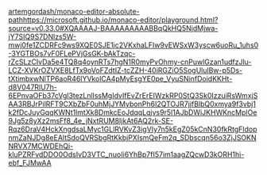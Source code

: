 [artemgordash/monaco-editor-absolute-path](https://microsoft.github.io/monaco-editor/playground.html?source=v0.33.0#XQAAAAJ-BAAAAAAAAABBqQkHQ5NjdMjwa-jY7SIQ9S7DNlzs5W-mwj0fe1ZCDRFc9ws9XQE0SJE1jc2VKxhaLFIw9vEWSxW3yscw6uoRu_1uhs0-3YGTBOs7vF0FLePVjGsGK-bAkTzqc-rZcSLzCIvDa5e4TQ8q4oynRTs7hgN1R0myPvOhmy-cnPuwlGzan1udfzJlu-LCZ-XVKrOZVXE8LfTx9oVoFZdtIZ-tcZZH-40iRGZiO5SogUlulBw-p5Ds-tXtimbxwNlTP6aoR46lYVkolCA4pMyEsgYE0pe_VyuSNinfDoidKKHt-d8V047RlU7h-6EPnvaOFb37cVgl3tezLnllssMgIdvIfEvZrErEIWzkRP0StQ3Sk0IzzuiRsWmxjSAA3RBJrPilRFT9CXbZbF0uhMjJYMybonPh6I2QTOJR7jjfBlbQ0xmya9f3vbj1k2fDcJuyGqqKWNt1lmtXk8DmkcEoJdqqLqjvs9r5l1AJbDWiJKHWKncMplOe9Jg5z8yXz2msFf8_4e_jNxtRUM8IjkAt6AQ2rk-SE-Rqz6DraV4HckXngdsaLMyc1GLlRVKvZ3igVIy7n5kEgZ05kCnN30fkRtgFldopnmZaNJDg8eEAltSdoQVRSbgRtKkbjPXIsmQeFm2q_SDbscqn56o3ZjJSOKNNRVX7MCWDEhQi-kluPZRFvdDDO0OdsIvD3VTC_nuoIi6YhBp7fI57im1aagZQcwD3kORH1hi-ebf_FJMwAA)https://microsoft.github.io/monaco-editor/playground.html?source=v0.33.0#XQAAAAJ-BAAAAAAAAABBqQkHQ5NjdMjwa-jY7SIQ9S7DNlzs5W-mwj0fe1ZCDRFc9ws9XQE0SJE1jc2VKxhaLFIw9vEWSxW3yscw6uoRu_1uhs0-3YGTBOs7vF0FLePVjGsGK-bAkTzqc-rZcSLzCIvDa5e4TQ8q4oynRTs7hgN1R0myPvOhmy-cnPuwlGzan1udfzJlu-LCZ-XVKrOZVXE8LfTx9oVoFZdtIZ-tcZZH-40iRGZiO5SogUlulBw-p5Ds-tXtimbxwNlTP6aoR46lYVkolCA4pMyEsgYE0pe_VyuSNinfDoidKKHt-d8V047RlU7h-6EPnvaOFb37cVgl3tezLnllssMgIdvIfEvZrErEIWzkRP0StQ3Sk0IzzuiRsWmxjSAA3RBJrPilRFT9CXbZbF0uhMjJYMybonPh6I2QTOJR7jjfBlbQ0xmya9f3vbj1k2fDcJuyGqqKWNt1lmtXk8DmkcEoJdqqLqjvs9r5l1AJbDWiJKHWKncMplOe9Jg5z8yXz2msFf8_4e_jNxtRUM8IjkAt6AQ2rk-SE-Rqz6DraV4HckXngdsaLMyc1GLlRVKvZ3igVIy7n5kEgZ05kCnN30fkRtgFldopnmZaNJDg8eEAltSdoQVRSbgRtKkbjPXIsmQeFm2q_SDbscqn56o3ZjJSOKNNRVX7MCWDEhQi-kluPZRFvdDDO0OdsIvD3VTC_nuoIi6YhBp7fI57im1aagZQcwD3kORH1hi-ebf_FJMwAA
